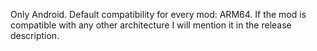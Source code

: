 Only Android.
Default compatibility for every mod: ARM64. If the mod is compatible with any other architecture I will mention it in the release description.
